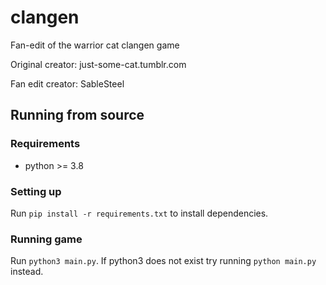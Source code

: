 # clangen
Fan-edit of the warrior cat clangen game

Original creator: just-some-cat.tumblr.com

Fan edit creator: SableSteel

## Running from source
### Requirements
- python >= 3.8

### Setting up
Run `pip install -r requirements.txt` to install dependencies. 

### Running game
Run `python3 main.py`. If python3 does not exist try running `python main.py` instead.
